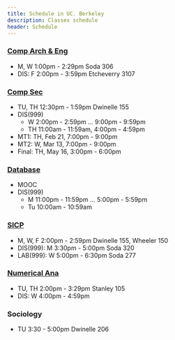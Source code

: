 ```yaml
---
title: Schedule in UC. Berkeley
description: Classes schedule
header: Schedule
---
```


### [Comp Arch & Eng](https://classes.berkeley.edu/content/2019-spring-compsci-152-001-lec-001)

+ M, W 1:00pm - 2:29pm Soda 306
+ DIS: F 2:00pm - 3:59pm Etcheverry 3107

### [Comp Sec](https://classes.berkeley.edu/content/2019-spring-compsci-161-001-lec-001)

+ TU, TH 12:30pm - 1:59pm Dwinelle 155
+ DIS(999)
  + W 2:00pm - 2:59pm ... 9:00pm - 9:59pm  
  + TH 11:00am - 11:59am, 4:00pm - 4:59pm
+ MT1: TH, Feb 21, 7:00pm - 9:00pm
+ MT2: W, Mar 13, 7:00pm - 9:00pm
+ Final: TH, May 16, 3:00pm - 6:00pm

### [Database](https://classes.berkeley.edu/content/2019-spring-compsci-w186-001-wbl-001)

+ MOOC
+ DIS(999)
  + M 11:00pm - 11:59pm ... 5:00pm - 5:59pm
  + Tu 10:00am - 10:59am

### [SICP](https://classes.berkeley.edu/content/2019-spring-compsci-61a-001-lec-001)

+ M, W, F 2:00pm - 2:59pm Dwinelle 155, Wheeler 150
+ DIS(999): M 3:30pm - 5:00pm Soda 320
+ LAB(999): W 5:00pm - 6:30pm Soda 277

### [Numerical Ana](https://classes.berkeley.edu/content/2019-spring-math-128a-001-lec-001)

+ TU, TH 2:00pm - 3:29pm Stanley 105
+ DIS: W 4:00pm - 4:59pm

### Sociology

+ TU 3:30 - 5:00pm Dwinelle 206
